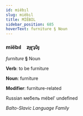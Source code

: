 ```yaml
---
id: miëbıl
slug: miëbıl
title: MİËBIL
sidebar_position: 685
hoverText: furniture § Noun
---
```


### miëbıl&emsp;<span kind="abugida">ƶɟɽʇʋ͊ȷ</span>

*furniture* **§** Noun

**Verb**: to be furniture

**Noun**: furniture

**Modifier**: furniture-related

Russian ме́бель mébelʹ undefined

*Balto-Slavic Language Family*